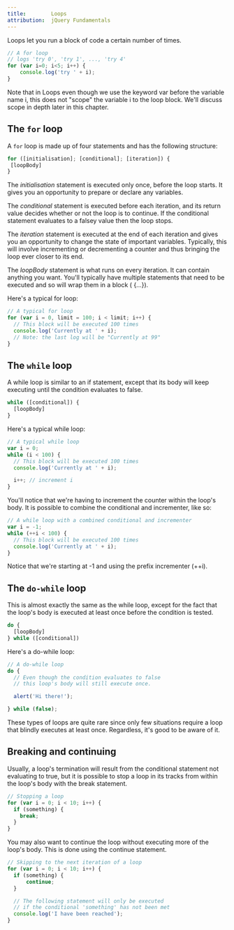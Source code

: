 ```yaml
---
title:        Loops
attribution:  jQuery Fundamentals
---
```

Loops let you run a block of code a certain number of times.

``` js
// A for loop
// logs 'try 0', 'try 1', ..., 'try 4'
for (var i=0; i<5; i++) {
    console.log('try ' + i);
}
```

<div class="note">
Note that in Loops even though we use the keyword var before
the variable name i, this does not "scope" the variable i to the loop block.
We'll discuss scope in depth later in this chapter.
</div>

## The `for` loop

A `for` loop is made up of four statements and has the following structure:

``` js
for ([initialisation]; [conditional]; [iteration]) {
 [loopBody]
}
```

The _initialisation_ statement is executed only once, before the loop starts. It
gives you an opportunity to prepare or declare any variables.

The _conditional_ statement is executed before each iteration, and its return
value decides whether or not the loop is to continue. If the conditional
statement evaluates to a falsey value then the loop stops.

The _iteration_ statement is executed at the end of each iteration and gives you
an opportunity to change the state of important variables. Typically, this will
involve incrementing or decrementing a counter and thus bringing the loop ever
closer to its end.

The _loopBody_ statement is what runs on every iteration. It can contain anything
you want. You'll typically have multiple statements that need to be executed
and so will wrap them in a block ( {...}).

Here's a typical for loop:

``` js
// A typical for loop
for (var i = 0, limit = 100; i < limit; i++) {
  // This block will be executed 100 times
  console.log('Currently at ' + i);
  // Note: the last log will be "Currently at 99"
}
```

## The `while` loop

A while loop is similar to an if statement, except that its body will keep
executing until the condition evaluates to false.

``` js
while ([conditional]) {
  [loopBody]
}
```

Here's a typical while loop:

``` js 
// A typical while loop
var i = 0;
while (i < 100) {
  // This block will be executed 100 times
  console.log('Currently at ' + i);

  i++; // increment i
}
```

You'll notice that we're having to increment the counter within the loop's
body. It is possible to combine the conditional and incrementer, like so:

``` js 
// A while loop with a combined conditional and incrementer
var i = -1;
while (++i < 100) {
  // This block will be executed 100 times
  console.log('Currently at ' + i);
}
```

Notice that we're starting at -1 and using the prefix incrementer (++i).

## The `do-while` loop

This is almost exactly the same as the while loop, except for the fact that the
loop's body is executed at least once before the condition is tested.

``` js
do {
  [loopBody]
} while ([conditional])
```
Here's a do-while loop:

``` js
// A do-while loop
do {
  // Even though the condition evaluates to false
  // this loop's body will still execute once.

  alert('Hi there!');

} while (false);
```

These types of loops are quite rare since only few situations require a loop
that blindly executes at least once. Regardless, it's good to be aware of it.

## Breaking and continuing

Usually, a loop's termination will result from the conditional statement not
evaluating to true, but it is possible to stop a loop in its tracks from within
the loop's body with the break statement.

``` js
// Stopping a loop
for (var i = 0; i < 10; i++) {
  if (something) {
    break;
  }
}
```

You may also want to continue the loop without executing more of the loop's
body. This is done using the continue statement.


``` js 
// Skipping to the next iteration of a loop
for (var i = 0; i < 10; i++) {
  if (something) {
      continue;
  }

  // The following statement will only be executed
  // if the conditional 'something' has not been met
  console.log('I have been reached');
}
```
